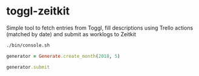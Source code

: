 # toggl-zeitkit

Simple tool to fetch entries from Toggl, fill descriptions using Trello actions (matched by date)
and submit as worklogs to Zeitkit

```bash
./bin/console.sh
```

```ruby
generator = Generate.create_month(2018, 5)

generator.submit
```
